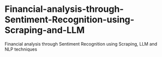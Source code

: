 # Financial-analysis-through-Sentiment-Recognition-using-Scraping-and-LLM
Financial analysis through Sentiment Recognition using Scraping, LLM and NLP techniques

